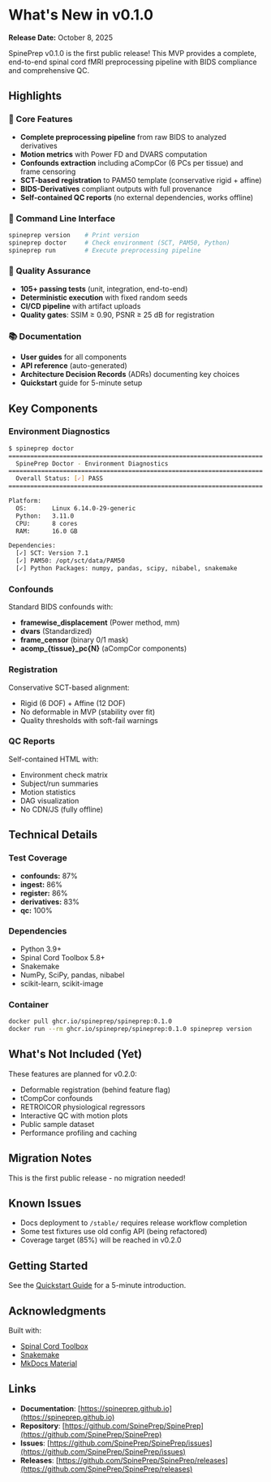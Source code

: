 # What's New in v0.1.0

**Release Date:** October 8, 2025

SpinePrep v0.1.0 is the first public release! This MVP provides a complete, end-to-end spinal cord fMRI preprocessing pipeline with BIDS compliance and comprehensive QC.

## Highlights

### 🎯 Core Features

- **Complete preprocessing pipeline** from raw BIDS to analyzed derivatives
- **Motion metrics** with Power FD and DVARS computation
- **Confounds extraction** including aCompCor (6 PCs per tissue) and frame censoring
- **SCT-based registration** to PAM50 template (conservative rigid + affine)
- **BIDS-Derivatives** compliant outputs with full provenance
- **Self-contained QC reports** (no external dependencies, works offline)

### 🔧 Command Line Interface

```bash
spineprep version    # Print version
spineprep doctor     # Check environment (SCT, PAM50, Python)
spineprep run        # Execute preprocessing pipeline
```

### 🧪 Quality Assurance

- **105+ passing tests** (unit, integration, end-to-end)
- **Deterministic execution** with fixed random seeds
- **CI/CD pipeline** with artifact uploads
- **Quality gates**: SSIM ≥ 0.90, PSNR ≥ 25 dB for registration

### 📚 Documentation

- **User guides** for all components
- **API reference** (auto-generated)
- **Architecture Decision Records** (ADRs) documenting key choices
- **Quickstart** guide for 5-minute setup

## Key Components

### Environment Diagnostics

```bash
$ spineprep doctor
======================================================================
  SpinePrep Doctor - Environment Diagnostics
======================================================================
  Overall Status: [✓] PASS
======================================================================

Platform:
  OS:       Linux 6.14.0-29-generic
  Python:   3.11.0
  CPU:      8 cores
  RAM:      16.0 GB

Dependencies:
  [✓] SCT: Version 7.1
  [✓] PAM50: /opt/sct/data/PAM50
  [✓] Python Packages: numpy, pandas, scipy, nibabel, snakemake
```

### Confounds

Standard BIDS confounds with:
- **framewise_displacement** (Power method, mm)
- **dvars** (Standardized)
- **frame_censor** (binary 0/1 mask)
- **acomp_{tissue}_pc{N}** (aCompCor components)

### Registration

Conservative SCT-based alignment:
- Rigid (6 DOF) + Affine (12 DOF)
- No deformable in MVP (stability over fit)
- Quality thresholds with soft-fail warnings

### QC Reports

Self-contained HTML with:
- Environment check matrix
- Subject/run summaries
- Motion statistics
- DAG visualization
- No CDN/JS (fully offline)

## Technical Details

### Test Coverage

- **confounds:** 87%
- **ingest:** 86%
- **register:** 86%
- **derivatives:** 83%
- **qc:** 100%

### Dependencies

- Python 3.9+
- Spinal Cord Toolbox 5.8+
- Snakemake
- NumPy, SciPy, pandas, nibabel
- scikit-learn, scikit-image

### Container

```bash
docker pull ghcr.io/spineprep/spineprep:0.1.0
docker run --rm ghcr.io/spineprep/spineprep:0.1.0 spineprep version
```

## What's Not Included (Yet)

These features are planned for v0.2.0:

- Deformable registration (behind feature flag)
- tCompCor confounds
- RETROICOR physiological regressors
- Interactive QC with motion plots
- Public sample dataset
- Performance profiling and caching

## Migration Notes

This is the first public release - no migration needed!

## Known Issues

- Docs deployment to `/stable/` requires release workflow completion
- Some test fixtures use old config API (being refactored)
- Coverage target (85%) will be reached in v0.2.0

## Getting Started

See the [Quickstart Guide](user-guide/quickstart.md) for a 5-minute introduction.

## Acknowledgments

Built with:
- [Spinal Cord Toolbox](https://github.com/spinalcordtoolbox/spinalcordtoolbox)
- [Snakemake](https://snakemake.github.io/)
- [MkDocs Material](https://squidfunk.github.io/mkdocs-material/)

## Links

- **Documentation**: [https://spineprep.github.io](https://spineprep.github.io)
- **Repository**: [https://github.com/SpinePrep/SpinePrep](https://github.com/SpinePrep/SpinePrep)
- **Issues**: [https://github.com/SpinePrep/SpinePrep/issues](https://github.com/SpinePrep/SpinePrep/issues)
- **Releases**: [https://github.com/SpinePrep/SpinePrep/releases](https://github.com/SpinePrep/SpinePrep/releases)

